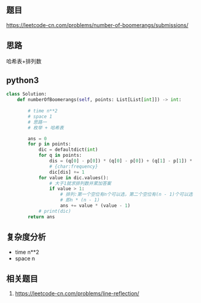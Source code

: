 ## 题目
https://leetcode-cn.com/problems/number-of-boomerangs/submissions/

## 思路
哈希表+排列数

## python3
```python
class Solution:
    def numberOfBoomerangs(self, points: List[List[int]]) -> int:
        
        # time n**2
        # space 1
        # 思路一
        # 枚举 + 哈希表

        ans = 0
        for p in points:
            dic = defaultdict(int)
            for q in points:
                dis = (q[0] - p[0]) * (q[0] - p[0]) + (q[1] - p[1]) * (q[1] - p[1])
                # {char:frequency}
                dic[dis] += 1
            for value in dic.values():
                # 大于1就求排列数并累加答案
                if value > 1:
                    # 排列:第一个空位有n个可以选，第二个空位有(n - 1)个可以选
                    # 即n * (n - 1)
                    ans += value * (value - 1)
            # print(dic)
        return ans
```

## 复杂度分析
* time n**2 
* space n

## 相关题目
1. https://leetcode-cn.com/problems/line-reflection/
